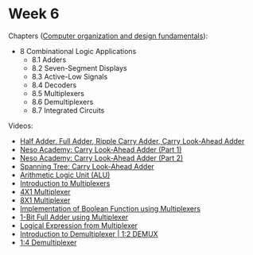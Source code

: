# Week 6

<!-- Chapters ([Digital Electronics](https://annas-archive.org/md5/3f538094613f595ccd218b310a6bfb28)):
- 7.1 Combinational Circuits
- 7.2 Implementing Combinational Logic
- 7.3 Arithmetic Circuits – Basic Building Blocks
    - 7.3.1 Half-Adder
    - 7.3.2 Full Adder
    - 7.3.3 Half-Subtractor
    - 7.3.4 Full Subtractor
    - 7.3.5 Controlled Inverter
- 7.4 Adder–Subtractor
- 7.5 BCD Adder
- 7.6 Carry Propagation–Look-Ahead Carry Generator
- 7.7 Arithmetic Logic Unit (ALU)
- 7.8 Multipliers
- 8.1 Multiplexer
- 8.2 Encoders
- 8.3 Demultiplexers and Decoders -->

<!-- Chapters ([The Essentials Of Computer Organization And Architecture](https://annas-archive.org/md5/5ba0d1b3a05968d49a19d41ed52c2add)):
- 3.4 Digital Components
  - 3.4.1 Digital Circuits and Their Relationship to Boolean Algebra
  - 3.4.2 Integrated Circuits
- 3.5 Combinational Circuits
  - 3.5.1 Basic Concepts
  - 3.5.2 Examples of Typical Combinational Circuits
- 3.6 Sequential Circuits 113
  - 3.6.1 Basic Concepts
  - 3.6.2 Clocks
  - 3.6.3 Flip-Flops
  - 3.6.4 Examples of Sequential Circuits
- 3.7 Designing Circuits -->

Chapters ([Computer organization and design fundamentals](https://annas-archive.org/md5/21e29706fb83c40a7f4f1ffc5960c369)):
- 8 Combinational Logic Applications
  - 8.1 Adders
  - 8.2 Seven-Segment Displays
  - 8.3 Active-Low Signals
  - 8.4 Decoders
  - 8.5 Multiplexers
  - 8.6 Demultiplexers
  - 8.7 Integrated Circuits
<!-- - 9 Binary Operation Applications
  - 9.1 Bitwise Operations
    - 9.1.1 Clearing/Masking Bits
    - 9.1.2 Setting Bits
    - 9.1.3 Toggling Bits
  - 9.2 Comparing Bits with XOR
  - 9.3 Parity
  - 9.4 Checksum
  - 9.5 Cyclic Redundancy Check
    - 9.5.1 CRC Process
    - 9.5.2 CRC Implementation
  - 9.6 Hamming Code -->


Videos:
- [Half Adder, Full Adder, Ripple Carry Adder, Carry Look-Ahead Adder](https://www.youtube.com/watch?v=JcuYAA9pKxM)
- [Neso Academy: Carry Look-Ahead Adder (Part 1)](https://www.youtube.com/watch?v=6Z1WikEWxH0)
- [Neso Academy: Carry Look-Ahead Adder (Part 2)](https://www.youtube.com/watch?v=9lyqSVKbyz8)
- [Spanning Tree: Carry Look-Ahead Adder](https://www.youtube.com/watch?v=yj6wo5SCObY)
- [Arithmetic Logic Unit (ALU)](https://www.youtube.com/watch?v=HjneAhCy2N4)
- [Introduction to Multiplexers](https://www.youtube.com/watch?v=FKvnmxte98A)
- [4X1 Multiplexer](https://www.youtube.com/watch?v=g1Lfz1XgrH8)
- [8X1 Multiplexer](https://www.youtube.com/watch?v=b0z7YKKCCyY)
- [Implementation of Boolean Function using Multiplexers](https://www.youtube.com/watch?v=vOFeSu6Zr94)
- [1-Bit Full Adder using Multiplexer](https://www.youtube.com/watch?v=ai8FpkD5gGo)
- [Logical Expression from Multiplexer](https://www.youtube.com/watch?v=HEluMErB3-s)
- [Introduction to Demultiplexer | 1:2 DEMUX](https://www.youtube.com/watch?v=t3Ed13z9uz8)
- [1:4 Demultiplexer](https://www.youtube.com/watch?v=4kgPMT9k3bg)
